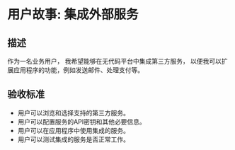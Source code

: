 # 用户故事: 集成外部服务

## 描述

作为一名业务用户，
我希望能够在无代码平台中集成第三方服务，
以便我可以扩展应用程序的功能，例如发送邮件、处理支付等。

## 验收标准

- 用户可以浏览和选择支持的第三方服务。
- 用户可以配置服务的API密钥和其他必要信息。
- 用户可以在应用程序中使用集成的服务。
- 用户可以测试集成的服务是否正常工作。
